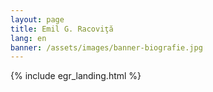 ```yaml
---
layout: page
title: Emil G. Racoviţă
lang: en
banner: /assets/images/banner-biografie.jpg
---
```


{% include egr_landing.html %}
